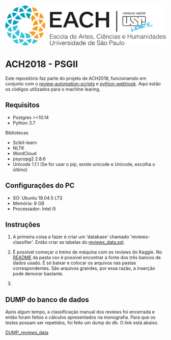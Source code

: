 ![EACH-USP](./img/each.png)

# ACH2018 - PSGII

Este repositório faz parte do projeto de ACH2018,  funcionamdo em conjunto com o [review-automation-scripts](https://github.com/mautoz/reviews-automation-scripts) e [python-webhook](https://github.com/mautoz/python-webhook).
Aqui estão os códigos utilizados para o machine learing.

## Requisitos

- Postgres >=10.14
- Python 3.7

Bibliotecas
- Scikit-learn 
- NLTK
- WordCloud
- psycopg2 2.8.6
- Unicode 1.1.1 (Se for usar o pip, existe unicode e Unicode, escolha o último)

## Configurações do PC

- SO: Ubuntu 18.04.5 LTS
- Memória: 8 GB
- Processador: Intel i5

## Instruções

1. A primeira coisa a fazer é criar um 'database' chamado 'reviews-classifier'. Então criar as tabelas do [reviews_data.sql](./sql/reviews_data.sql).

2. É possível começar o treino de máquina com os reviews do Kaggle. No [README](./csv/README.md) da pasta csv é possível encontrar a fonte dos três bancos de dados usado. É só baixar e colocar os arquivos nas pastas correspondentes. São arquivos grandes, por essa razão, a inserção pode demorar bastante.

3. 

## DUMP do banco de dados

Após algum tempo, a classificação manual dos reviews foi encerrada e então foram feitos o cálculos apresentados na monografia. Para que os testes possam ser repetidos, foi feito um dump do db. O link está abaixo.

[DUMP_reviews_data](https://drive.google.com/file/d/1F93ycz0607EPHUfGM3PwSn-izSD76Cll/view?usp=sharing)